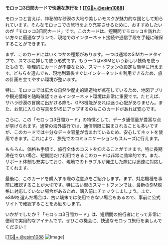 **モロッコ3日間カードで快適な旅行を！[[TG💪+ @esim1088](https://t.me/s/esim1088)]**

モロッコと言えば、神秘的な砂漠の大地や美しいモスクが魅力的な国として知られています。そんなモロッコでの旅行をより充実させるために、おすすめしたいのが「モロッコ3日間カード」です。このカードは、短期間でモロッコを訪れたい方々に最適なプランで、現地でのインターネット接続や通信手段を手軽に確保することができます。

まず、このカードにはいくつかの種類があります。一つは通常のSIMカードタイプで、スマホに挿して使う形式です。もう一つはeSIMという新しい技術を使ったもので、物理的にカードが不要なため、スマートフォンの設定も簡単に行えます。どちらを選んでも、現地到着後すぐにインターネットを利用できるため、旅の計画を立てやすい環境が整います。

特に、モロッコでは広大な自然や歴史的建造物が点在しているため、地図アプリや観光情報を随時確認できるインターネット環境は非常に重要です。たとえば、サハラ砂漠の冒険に出かける際も、GPS機能があれば迷う心配がありません。また、お気に入りの写真をSNSにアップするのもこのカードがあれば安心です。

さらに、この「モロッコ3日間カード」の特徴として、データ通信量が豊富な点が挙げられます。通常の海外旅行では、通信制限に悩まされることも多いですが、このカードでは十分なデータ容量が含まれているため、安心してネットを使用できます。これにより、旅先でのコミュニケーションもスムーズに行えます。

もちろん、価格も手頃で、旅行全体のコストを抑えることができます。特に長期滞在でない場合、短期間だけ利用できるこのカードは非常に効率的です。また、サポート体制も充実しており、現地でのトラブルが発生した際には迅速に対応してくれます。

最後に、このカードを購入する際の注意点をご紹介します。まず、対応機種を事前に確認することが大切です。特に古い型のスマートフォンでは、最新のSIM規格に対応していない場合があるため、購入前にチェックしましょう。また、eSIMを選んだ場合は、古い端末では使用できない場合もあるので、事前に公式サイトで確認することをお勧めします。

いかがでしたか？「モロッコ3日間カード」は、短期間の旅行者にとって非常に便利で実用的なアイテムです。ぜひこの機会に、快適なモロッコ旅行を楽しんでください！

[[TG💪+ @esim1088](https://t.me/s/esim1088) ![Image](https://i.postimg.cc/Y0z9fWf4/image.png)]